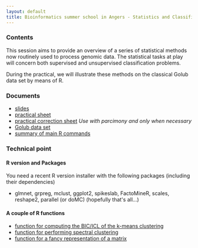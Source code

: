 ```yaml
---
layout: default
title: Bioinformatics summer school in Angers - Statistics and Classification for Genomic data
---
```


### <span class="glyphicon glyphicon-calendar"></span> Contents

This session aims to provide an overview of a series of statistical
methods now routinely used to process genomic data. The statistical
tasks at play will concern both supervised and unsupervised
classification problems.

During the practical, we will illustrate these methods on the
classical Golub data set by means of R.

### <span class="glyphicon glyphicon-download-alt"></span> Documents 

* [slides](doc/teachings/angers/slides_angers.pdf)
* [practical sheet](doc/teachings/angers/td_angers.pdf)
* [practical correction sheet](doc/teachings/angers/td_angers_cor.pdf) _Use with parcimony and only when necessary_
* [Golub data set](doc/teachings/angers/leukemia.RData)
* [summary of main R commands](doc/teachings/commandes_r.pdf)

### <span class="glyphicon glyphicon-download-alt"></span> Technical point

#### R version and Packages 

You need a recent R version installer with the following packages (including their dependencies)

- glmnet, grpreg, mclust, ggplot2, spikeslab, FactoMineR, scales, reshape2, parallel (or doMC) (hopefully that's all...)

#### A couple of R functions

-  [function for computing the BIC/ICL of the k-means clustering](doc/teachings/angers/func_BIC.R)
-  [function for performing spectral clustering](doc/teachings/angers/func_spectralClustering.R)
-  [function for a fancy representation of a matrix](doc/teachings/angers/func_matplot.R)

